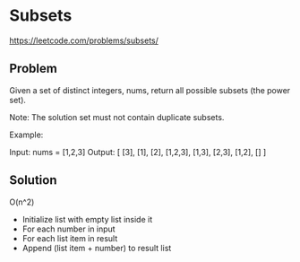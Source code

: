 # Subsets
https://leetcode.com/problems/subsets/

## Problem
Given a set of distinct integers, nums, return all possible subsets (the power set).

Note: The solution set must not contain duplicate subsets.

Example:

Input: nums = [1,2,3]
Output:
[
  [3],
  [1],
  [2],
  [1,2,3],
  [1,3],
  [2,3],
  [1,2],
  []
]

## Solution 
O(n^2)

- Initialize list with empty list inside it
- For each number in input
- For each list item in result
- Append (list item + number) to result list

